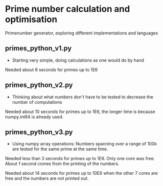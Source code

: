 # Prime number calculation and optimisation
Primenumber generator, exploring different implementations and languages

## primes_python_v1.py
* Starting very simple, doing calculations as one would do by hand

Needed about 8 seconds for primes up to 1E6

## primes_python_v2.py
* Thinking about what numbers don't have to be tested to decrease the number of computations

Needed about 10 seconds for primes up to 1E6, the longer time is because numpy.int64 is already used.

## primes_python_v3.py
* Using numpy array operations: Numbers spanning over a range of 100k are tested for the same prime at the same time.

Needed less than 3 seconds for primes up to 1E6. Only one core was free. About 1 second comes from the printing of the numbers.

Needed about 14 seconds for primes up to 10E6 when the other 7 cores are free and the numbers are not printed out.


